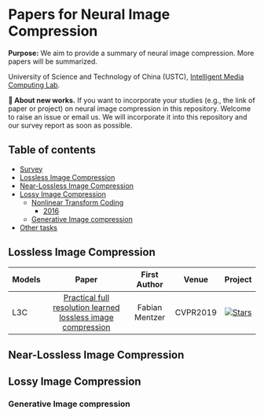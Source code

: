 # Papers for Neural Image Compression
**Purpose:** We aim to provide a summary of neural image compression. More papers will be summarized. 

University of Science and Technology of China (USTC), [Intelligent Media Computing Lab](https://faculty.ustc.edu.cn/chenzhibo).

**📌 About new works.** If you want to incorporate your studies (e.g., the link of paper or project) on neural image compression in this repository. Welcome to raise an issue or email us. We will incorporate it into this repository and our survey report as soon as possible.

## Table of contents
- [Survey](#Survey)
- [Lossless Image Compression](#lossless-image-compression)
- [Near-Lossless Image Compression](#near-lossless-image-compressio)
- [Lossy Image Compression](#lossy-image-compression)
  - [Nonlinear Transform Coding](#nonlinear-transform-coding)
    - [2016](#2016)
  - [Generative Image compression](#generative-image-compression)
- [Other tasks](#other-tasks)
<!-- variable rate, adjustable complexity, scalable coding, light field, stereo image and so on  -->
<!--   - [RNN-style](#RNN-style)
  - [VAE-style](#VAE-style)
  - [INR-style](#INR-style)
  - [Invertible transform style](#Invertible-transform-style) -->

## Lossless Image Compression
|Models| Paper | First Author | Venue | Project |
| :-- | :---: | :--: | :--:| :--: |
|L3C| [Practical full resolution learned lossless image compression](https://openaccess.thecvf.com/content_CVPR_2019/papers/Mentzer_Practical_Full_Resolution_Learned_Lossless_Image_Compression_CVPR_2019_paper.pdf) | Fabian Mentzer | CVPR2019 | [![Stars](https://img.shields.io/github/stars/fab-jul/L3C-PyTorch.svg?style=social&label=Star)](https://github.com/fab-jul/L3C-PyTorch) |


## Near-Lossless Image Compression
<!-- TODO: xiaoshuai  -->

## Lossy Image Compression
### Generative Image compression

